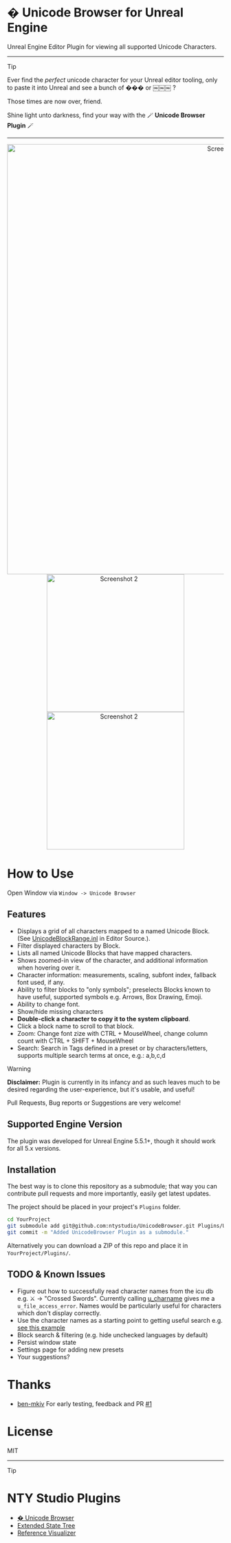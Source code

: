 # � Unicode Browser for Unreal Engine

Unreal Engine Editor Plugin for viewing all supported Unicode Characters.

----
> [!TIP]
> Ever find the *perfect* unicode character for your Unreal editor tooling, only to paste it into Unreal and see a bunch of ��� or ￼￼￼ ?
> 
> Those times are now over, friend.
> 
> Shine light unto darkness, find your way with the 🪄 **Unicode Browser Plugin** 🪄

----
<div align="center">
<img src="https://github.com/user-attachments/assets/17bd8ab6-10c8-46ce-ad19-eef32308053e" alt="Screenshot 1" width="1000px">
<img src="https://github.com/user-attachments/assets/3bbc99cf-5e2a-4cdd-86a9-6e12c9749643" alt="Screenshot 2" width="320px">
<img src="https://github.com/user-attachments/assets/13b90037-aa18-4a27-8dbb-ab5f6033d14a" alt="Screenshot 2" width="320px">
</div>

# How to Use

Open Window via `Window -> Unicode Browser`

## Features

* Displays a grid of all characters mapped to a named Unicode Block. (See [UnicodeBlockRange.inl](https://github.com/EpicGames/UnrealEngine/blob/585df42eb3a391efd295abd231333df20cddbcf3/Engine/Source/Runtime/SlateCore/Public/Fonts/UnicodeBlockRange.inl) in Editor Source.).
* Filter displayed characters by Block.
* Lists all named Unicode Blocks that have mapped characters.
* Shows zoomed-in view of the character, and additional information when hovering over it.
* Character information: measurements, scaling, subfont index, fallback font used, if any.
* Ability to filter blocks to "only symbols"; preselects Blocks known to have useful, supported symbols e.g. Arrows, Box Drawing, Emoji.
* Ability to change font.
* Show/hide missing characters
* **Double-click a character to copy it to the system clipboard**.
* Click a block name to scroll to that block.
* Zoom: Change font zize with CTRL + MouseWheel, change column count with CTRL + SHIFT + MouseWheel
* Search: Search in Tags defined in a preset or by characters/letters, supports multiple search terms at once, e.g.: a,b,c,d

> [!WARNING]
> **Disclaimer:** Plugin is currently in its infancy and as such leaves much to be desired regarding the user-experience, but it's usable, and useful!

Pull Requests, Bug reports or Suggestions are very welcome!

## Supported Engine Version

The plugin was developed for Unreal Engine 5.5.1+, though it should work for all 5.x versions.

## Installation

The best way is to clone this repository as a submodule; that way you can contribute
pull requests and more importantly, easily get latest updates.
 
The project should be placed in your project's `Plugins` folder.

```bash
cd YourProject
git submodule add git@github.com:ntystudio/UnicodeBrowser.git Plugins/UnicodeBrowser
git commit -m "Added UnicodeBrowser Plugin as a submodule."
```

Alternatively you can download a ZIP of this repo and place it in `YourProject/Plugins/`.

## TODO & Known Issues

* Figure out how to successfully read character names from the icu db e.g. ⚔ -> "Crossed Swords". Currently calling [u_charname](https://github.com/unicode-org/icu/blob/f8aa68b0c1c9584633e7a61157185f1a2c275f58/icu4c/source/common/unames.cpp#L1450) gives me a `u_file_access_error`. Names would be particularly useful for characters which don't display correctly. 
* Use the character names as a starting point to getting useful search e.g. [see this example](https://www.compart.com/en/unicode/search?q=cross#characters)
* Block search & filtering (e.g. hide unchecked languages by default)
* Persist window state
* Settings page for adding new presets
* Your suggestions?

# Thanks

* [ben-mkiv](https://github.com/ben-mkiv) For early testing, feedback and PR [#1](https://github.com/ntystudio/UnicodeBrowser/pull/1)

# License

MIT

----

> [!Tip] 
> # NTY Studio Plugins
>
> * [� Unicode Browser](https://github.com/ntystudio/UnicodeBrowser)
> * [Extended State Tree](https://github.com/ntystudio/ExtendedStateTree)
> * [Reference Visualizer](https://github.com/ntystudio/CTRL-reference-visualizer)
